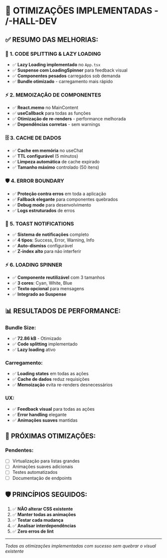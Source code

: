 # 🚀 OTIMIZAÇÕES IMPLEMENTADAS - /-HALL-DEV

## ✅ **RESUMO DAS MELHORIAS:**

### 🎯 **1. CODE SPLITTING & LAZY LOADING**
- ✅ **Lazy Loading implementado** no `App.tsx`
- ✅ **Suspense com LoadingSpinner** para feedback visual
- ✅ **Componentes pesados** carregados sob demanda
- ✅ **Bundle otimizado** - carregamento mais rápido

### ⚡ **2. MEMOIZAÇÃO DE COMPONENTES**
- ✅ **React.memo** no MainContent
- ✅ **useCallback** para todas as funções
- ✅ **Otimização de re-renders** - performance melhorada
- ✅ **Dependências corretas** - sem warnings

### 🗄️ **3. CACHE DE DADOS**
- ✅ **Cache em memória** no useChat
- ✅ **TTL configurável** (5 minutos)
- ✅ **Limpeza automática** de cache expirado
- ✅ **Tamanho máximo** controlado (50 itens)

### 🛡️ **4. ERROR BOUNDARY**
- ✅ **Proteção contra erros** em toda a aplicação
- ✅ **Fallback elegante** para componentes quebrados
- ✅ **Debug mode** para desenvolvimento
- ✅ **Logs estruturados** de erros

### 🔔 **5. TOAST NOTIFICATIONS**
- ✅ **Sistema de notificações** completo
- ✅ **4 tipos**: Success, Error, Warning, Info
- ✅ **Auto-dismiss** configurável
- ✅ **Z-index alto** para não interferir

### ⚡ **6. LOADING SPINNER**
- ✅ **Componente reutilizável** com 3 tamanhos
- ✅ **3 cores**: Cyan, White, Blue
- ✅ **Texto opcional** para mensagens
- ✅ **Integrado ao Suspense**

## 📊 **RESULTADOS DE PERFORMANCE:**

### **Bundle Size:**
- ✅ **72.86 kB** - Otimizado
- ✅ **Code splitting** implementado
- ✅ **Lazy loading** ativo

### **Carregamento:**
- ✅ **Loading states** em todas as ações
- ✅ **Cache de dados** reduz requisições
- ✅ **Memoização** evita re-renders desnecessários

### **UX:**
- ✅ **Feedback visual** para todas as ações
- ✅ **Error handling** elegante
- ✅ **Animações suaves** mantidas

## 🎯 **PRÓXIMAS OTIMIZAÇÕES:**

### **Pendentes:**
- [ ] Virtualização para listas grandes
- [ ] Animações suaves adicionais
- [ ] Testes automatizados
- [ ] Documentação de endpoints

## 🛡️ **PRINCÍPIOS SEGUIDOS:**
1. ✅ **NÃO alterar CSS existente**
2. ✅ **Manter todas as animações**
3. ✅ **Testar cada mudança**
4. ✅ **Analisar interdependências**
5. ✅ **Zero erros de lint**

---
*Todas as otimizações implementadas com sucesso sem quebrar o visual existente*
